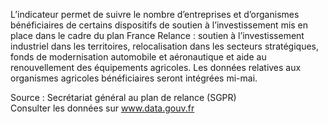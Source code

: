 <p>
L’indicateur permet de suivre le nombre d’entreprises et d’organismes bénéficiaires de certains dispositifs de soutien à l’investissement mis en place dans le cadre du plan France Relance : soutien à l’investissement industriel dans les territoires, relocalisation dans les secteurs stratégiques, fonds de modernisation automobile et aéronautique et aide au renouvellement des équipements agricoles. Les données relatives aux organismes agricoles bénéficiaires seront intégrées mi-mai.
</p>
<p class="font-italic body-2">Source : Secrétariat général au plan de relance (SGPR) <br> Consulter les données sur <a target="_blank" href="https://www.data.gouv.fr/fr/datasets/barometre-des-resultats-de-laction-publique/">www.data.gouv.fr</a>
